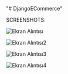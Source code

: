 "# DjangoECommerce" 

SCREENSHOTS:

![Ekran Alıntısı](https://github.com/onurcet6734/DjangoECommerce/assets/77331899/0c43a81a-e4de-4ec6-8995-6ae79aa97b22)

![Ekran Alıntısı2](https://github.com/onurcet6734/DjangoECommerce/assets/77331899/e3628072-b363-4fc4-8b02-e77cc7354211)

![Ekran Alıntısı3](https://github.com/onurcet6734/DjangoECommerce/assets/77331899/1d8e91ed-e31c-4f4c-a49a-9aca403e13d9)

![Ekran Alıntısı4](https://github.com/onurcet6734/DjangoECommerce/assets/77331899/f8216f09-1061-44e9-b5d4-c75e20997934)


